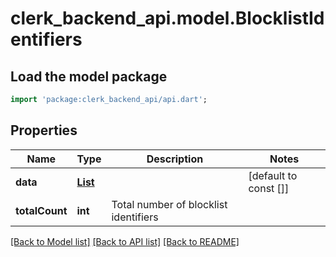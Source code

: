 # clerk_backend_api.model.BlocklistIdentifiers

## Load the model package
```dart
import 'package:clerk_backend_api/api.dart';
```

## Properties
Name | Type | Description | Notes
------------ | ------------- | ------------- | -------------
**data** | [**List<BlocklistIdentifier>**](BlocklistIdentifier.md) |  | [default to const []]
**totalCount** | **int** | Total number of blocklist identifiers  | 

[[Back to Model list]](../README.md#documentation-for-models) [[Back to API list]](../README.md#documentation-for-api-endpoints) [[Back to README]](../README.md)



